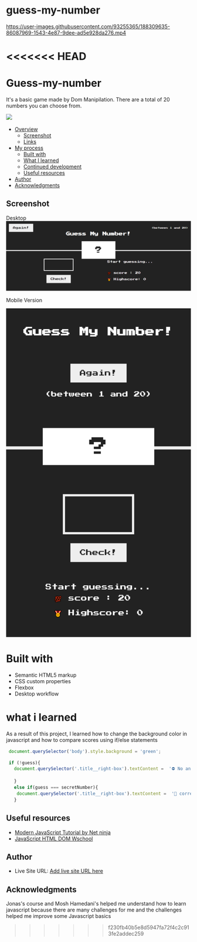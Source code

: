 # guess-my-number


https://user-images.githubusercontent.com/93255365/188309635-86087969-1543-4e87-9dee-ad5e928da276.mp4


<<<<<<< HEAD
=======
# Guess-my-number

It's a basic game made by Dom Manipilation. There are a total of 20 numbers you can choose from.

 <img src="https://i.postimg.cc/pTVckzDV/Untitled.png">

- [Overview](#overview)
  - [Screenshot](#screenshot)
  - [Links](#links)
- [My process](#my-process)
  - [Built with](#built-with)
  - [What I learned](#what-i-learned)
  - [Continued development](#continued-development)
  - [Useful resources](#useful-resources)
- [Author](#author)
- [Acknowledgments](#acknowledgments)




## Screenshot

Desktop
![](./screenshots/desktop.jpg)

Mobile Version

![](./screenshots/mobile.jpg)



 # Built with
- Semantic HTML5 markup
- CSS custom properties
- Flexbox
- Desktop workflow


# what i learned
As a result of this project, I learned how to change the background color in javascript and how to compare scores using if/else statements

```js
 document.querySelector('body').style.background = 'green';

```
```js
 if (!guess){
   document.querySelector('.title__right-box').textContent =  '⛔ No answer' ; 
    
   }
   else if(guess === secretNumber){
    document.querySelector('.title__right-box').textContent =  '🎉 correct number' ; 
   }

```

## Useful resources

- [Modern JavaScript Tutorial by Net ninja](https://www.youtube.com/watch?v=wKBu_dEaF9E&t=1935s)
 - [JavaScript HTML DOM Wschool](https://www.youtube.com/watch?v=wKBu_dEaF9E&t=1935s)




## Author
- Live Site URL: [Add live site URL here](https://guess-my-number-tau.vercel.app/)


## Acknowledgments
Jonas's course and Mosh Hamedani's helped me understand how to learn javascript because there are many challenges for me and the challenges helped me improve some Javascript basics
>>>>>>> f230fb40b5e8d5947fa72f4c2c913fe2addec259
